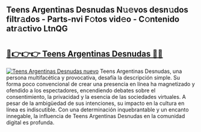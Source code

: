 ## Teens Argentinas Desnudas N𝚞𝚎vos desn𝚞dos filtr𝚊dos - Parts-nvi F𝚘tos vid𝚎o - C𝚘ntenido atr𝚊ctivo LtnQG

# <h2><a href="http://mb3pezw.tromn.icu/?c=Teens+Argentinas+Desnudas">🔗👉👉👉 Teens Argentinas Desnudas 🔗🔗</a></h2>

[![Teens Argentinas Desnudas nuevo](https://i.imgur.com/pEAQMta.gif)](http://mb3pezw.tromn.icu/?c=Teens+Argentinas+Desnudas)
Teens Argentinas Desnudas, una persona multifacética y provocativa, desafía la descripción simple. Su forma poco convencional de crear una presencia en línea ha magnetizado y ofendido a los espectadores, encendiendo debates sobre el consentimiento, la privacidad y la esencia de las sociedades virtuales. A pesar de la ambigüedad de sus intenciones, su impacto en la cultura en línea es indiscutible. Con una determinación inquebrantable y un encanto innegable, la influencia de Teens Argentinas Desnudas en la comunidad digital es profunda.
